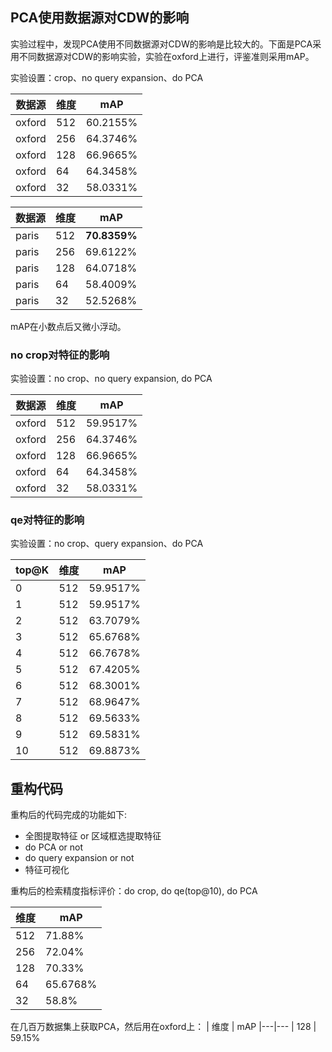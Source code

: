## PCA使用数据源对CDW的影响

实验过程中，发现PCA使用不同数据源对CDW的影响是比较大的。下面是PCA采用不同数据源对CDW的影响实验，实验在oxford上进行，评鉴准则采用mAP。

实验设置：crop、no query expansion、do PCA

数据源 | 维度 | mAP
---|---|---
oxford | 512 | 60.2155%
oxford | 256 | 64.3746%
oxford | 128 | 66.9665%
oxford | 64 | 64.3458%
oxford | 32 | 58.0331%

数据源 | 维度 | mAP
---|---|---
paris | 512 | **70.8359%**
paris | 256 | 69.6122%
paris | 128 | 64.0718%
paris | 64 | 58.4009%
paris | 32 | 52.5268%

mAP在小数点后又微小浮动。

### no crop对特征的影响

实验设置：no crop、no query expansion, do PCA

数据源 | 维度 | mAP
---|---|---
oxford | 512 | 59.9517%
oxford | 256 | 64.3746%
oxford | 128 | 66.9665%
oxford | 64 | 64.3458%
oxford | 32 | 58.0331%

### qe对特征的影响

实验设置：no crop、query expansion、do PCA

top@K | 维度 | mAP
---|---|--- 
0 | 512 | 59.9517%
1 | 512 | 59.9517%
2 | 512 | 63.7079%
3 | 512 | 65.6768%
4 | 512 | 66.7678%
5 | 512 | 67.4205%
6 | 512 | 68.3001%
7 | 512 | 68.9647%
8 | 512 | 69.5633%
9 | 512 | 69.5831%
10 | 512 | 69.8873%

## 重构代码

重构后的代码完成的功能如下:

- 全图提取特征 or 区域框选提取特征
- do PCA or not
- do query expansion or not
- 特征可视化

重构后的检索精度指标评价：do crop, do qe(top@10), do PCA

| 维度 | mAP
|---|--- 
| 512 | 71.88%
| 256 | 72.04%
| 128 | 70.33%
| 64 | 65.6768%
| 32 | 58.8%

在几百万数据集上获取PCA，然后用在oxford上：
| 维度 | mAP
|---|--- 
| 128 | 59.15%
